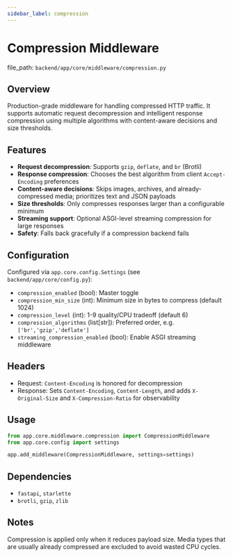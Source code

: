 ```yaml
---
sidebar_label: compression
---
```


# Compression Middleware

  file_path: `backend/app/core/middleware/compression.py`

## Overview

Production-grade middleware for handling compressed HTTP traffic. It supports
automatic request decompression and intelligent response compression using
multiple algorithms with content-aware decisions and size thresholds.

## Features

- **Request decompression**: Supports `gzip`, `deflate`, and `br` (Brotli)
- **Response compression**: Chooses the best algorithm from client
`Accept-Encoding` preferences
- **Content-aware decisions**: Skips images, archives, and already-compressed
media; prioritizes text and JSON payloads
- **Size thresholds**: Only compresses responses larger than a configurable
minimum
- **Streaming support**: Optional ASGI-level streaming compression for large
responses
- **Safety**: Falls back gracefully if a compression backend fails

## Configuration

Configured via `app.core.config.Settings` (see `backend/app/core/config.py`):

- `compression_enabled` (bool): Master toggle
- `compression_min_size` (int): Minimum size in bytes to compress (default 1024)
- `compression_level` (int): 1-9 quality/CPU tradeoff (default 6)
- `compression_algorithms` (list[str]): Preferred order, e.g. `['br','gzip','deflate']`
- `streaming_compression_enabled` (bool): Enable ASGI streaming middleware

## Headers

- Request: `Content-Encoding` is honored for decompression
- Response: Sets `Content-Encoding`, `Content-Length`, and adds
`X-Original-Size` and `X-Compression-Ratio` for observability

## Usage

```python
from app.core.middleware.compression import CompressionMiddleware
from app.core.config import settings

app.add_middleware(CompressionMiddleware, settings=settings)
```

## Dependencies

- `fastapi`, `starlette`
- `brotli`, `gzip`, `zlib`

## Notes

Compression is applied only when it reduces payload size. Media types that are
usually already compressed are excluded to avoid wasted CPU cycles.
